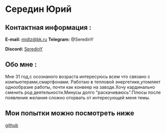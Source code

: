 # Середин Юрий

## Контактная информация :

**E-mail:** midlz@bk.ru
**Telegram:** @SeredinY

**Discord:** [SeredinY](https://discordapp.com/users/292205478493290507/)

## Обо мне :

Мне 31 год,с осознаного возраста интересуюсь всем что связано с компьютерами,смартфонами.
Работаю в тепловой энергетике,утомляет однообразие работы, почти как конвеер на заводе.Хочу кардинально сменить род деятельности.Минусы долго "раскачиваюсь".Плюсы после появления желания сложно оторвать от интересующей меня темы.

## Мои попытки можно посмотреть ниже

[github](https://github.com/midlz)
